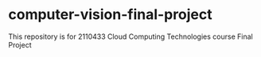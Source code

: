 # computer-vision-final-project
This repository is for 2110433 Cloud Computing Technologies course Final Project
